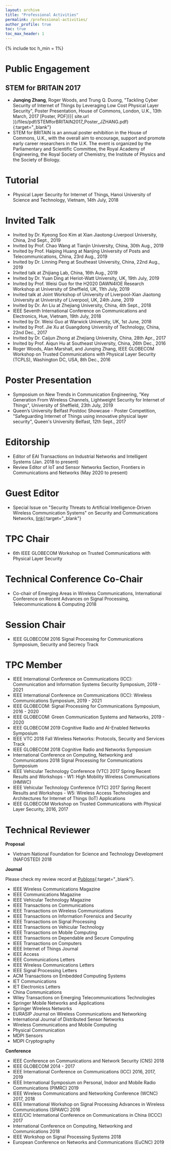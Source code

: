 ```yaml
---
layout: archive
title: "Professional Activities"
permalink: /professional-activities/
author_profile: true
toc: true
toc_max_header: 1
---
```

{% include toc h_min = 1%}

# Public Engagement
## STEM for BRITAIN 2017
* **Junqing Zhang**, Roger Woods, and Trung Q. Duong, "Tackling Cyber Security of Internet of Things by Leveraging Low Cost Physical Layer Security", Poster Presentation, House of Commons, London, U.K., 13th March, 2017 [Poster, PDF]({{ site.url }}/files/pdf/STEMforBRITAIN2017_Poster_JZHANG.pdf){:target="_blank"}
* STEM for BRITAIN is an annual poster exhibition in the House of Commons, U.K., with the overall aim to encourage, support and promote early career researchers in the U.K. The event is organized by the Parliamentary and Scientific Committee, the Royal Academy of Engineering, the Royal Society of Chemistry, the Institute of Physics and the Society of Biology.

# Tutorial
* Physical Layer Security for Internet of Things, Hanoi University of Science and Technology, Vietnam, 14th July, 2018

# Invited Talk
* Invited by Dr. Kyeong Soo Kim at Xian Jiaotong-Liverpool University, China, 2nd Sept., 2019
* Invited by Prof. Chao Wang at Tianjin University, China, 30th Aug., 2019
* Invited by Prof. Haiping Huang at Nanjing University of Posts and Telecommunications, China, 23rd Aug., 2019
* Invited by Dr. Linning Peng at Southeast University, China, 22nd Aug., 2019
* Invited talk at Zhijiang Lab, China, 16th Aug., 2019
* Invited by Dr. Yuan Ding at Heriot-Watt University, UK, 19th July, 2019
* Invited by Prof. Weisi Guo for the H2020 DAWN4IOE Research Workshop at University of Sheffield, UK, 11th July, 2019
* Invited talk at Joint Workshop of University of Liverpool-Xian Jiaotong University at University of Liverpool, UK, 24th June, 2019
* Invited by Dr. An Liu at Zhejiang University, China, 4th Sept., 2018
* IEEE Seventh International Conference on Communications and Electronics, Hue, Vietnam, 19th July, 2018
* Invited by Dr. Weisi Guo at Warwick University, UK, 1st June, 2018
* Invited by Prof. Jie Xu at Guangdong University of Technology, China, 22nd Dec., 2017
* Invited by Dr. Caijun Zhong at Zhejiang University, China, 28th Apr., 2017
* Invited by Prof. Aiqun Hu at Southeast University, China, 26th Dec., 2016
* Roger Woods, Alan Marshall, and Junqing Zhang, IEEE GLOBECOM Workshop on Trusted Communications with Physical Layer Security (TCPLS), Washington DC, USA, 8th Dec., 2016

# Poster Presentation
* Symposium on New Trends in Communication Engineering, "Key Generation From Wireless Channels, Lightweight Security for Internet of Things", University of Sheffield, 23th July, 2019
* Queen’s University Belfast Postdoc Showcase - Poster Competition, "Safeguarding Internet of Things using innovative physical layer security", Queen's University Belfast, 12th Sept., 2017

# Editorship
* Editor of EAI Transactions on Industrial Networks and Intelligent Systems (Jan. 2018 to present)
* Review Editor of  IoT and Sensor Networks Section, Frontiers in Communications and Networks (May 2020 to present)

# Guest Editor
* Special Issue on "Security Threats to Artificial Intelligence-Driven Wireless Communication Systems" on Security and Communications Networks, [link](https://www.hindawi.com/journals/scn/si/489130/cfp/){:target="_blank"}


# TPC Chair
* 6th IEEE GLOBECOM Workshop on Trusted Communications with Physical Layer Security

# Technical Conference Co-Chair
* Co-chair of Emerging Areas in Wireless Communications, International Conference on Recent Advances on Signal Processing, Telecommunications & Computing 2018

# Session Chair
* IEEE GLOBECOM 2016 Signal Processing for Communications Symposium, Security and Secrecy Track

# TPC Member
* IEEE International Conference on Communications (ICC): Communication and Information Systems Security Symposium, 2019 - 2021
* IEEE International Conference on Communications (ICC): Wireless Communications Symposium, 2019 - 2021
* IEEE GLOBECOM: Signal Processing for Communications Symposium, 2016 - 2020
* IEEE GLOBECOM: Green Communication Systems and Networks, 2019 - 2020
* IEEE GLOBECOM 2019 Cognitive Radio and AI-Enabled Networks Symposium
* IEEE VTC 2018 Fall Wireless Networks: Protocols, Security and Services Track
* IEEE GLOBECOM 2018 Cognitive Radio and Networks Symposium
* International Conference on Computing, Networking and Communications 2018 Signal Processing for Communications Symposium
* IEEE Vehicular Technology Conference (VTC) 2017 Spring Recent Results and Workshops - W1: High Mobility Wireless Communications (HMWC)
* IEEE Vehicular Technology Conference (VTC) 2017 Spring Recent Results and Workshops - W5: Wireless Access Technologies and Architectures for Internet of Things (IoT) Applications
* IEEE GLOBECOM Workshop on Trusted Communications with Physical Layer Security, 2016, 2017

# Technical Reviewer
**Proposal**
* Vietnam National Foundation for Science and Technology Development (NAFOSTED) 2018

**Journal**

Please check my review record at [Publons](https://publons.com/researcher/3021376/junqing-zhang/peer-review/){:target="_blank"}.

* IEEE Wireless Communications Magazine
* IEEE Communications Magazine
* IEEE Vehicular Technology Magazine
* IEEE Transactions on Communications
* IEEE Transactions on Wireless Communications
* IEEE Transactions on Information Forensics and Security
* IEEE Transactions on Signal Processing
* IEEE Transactions on Vehicular Technology
* IEEE Transactions on Mobile Computing
* IEEE Transactions on Dependable and Secure Computing
* IEEE Transactions on Computers
* IEEE Internet of Things Journal
* IEEE Access
* IEEE Communications Letters
* IEEE Wireless Communications Letters
* IEEE Signal Processing Letters
* ACM Transactions on Embedded Computing Systems
* IET Communications
* IET Electronics Letters
* China Communications
* Wiley Transactions on Emerging Telecommunications Technologies
* Springer Mobile Networks and Applications
* Springer Wireless Networks
* EURASIP Journal on Wireless Communications and Networking
* International Journal of Distributed Sensor Networks
* Wireless Communications and Mobile Computing
* Physical Communication
* MDPI Sensors
* MDPI Cryptography

**Conference**
* IEEE Conference on Communications and Network Security (CNS) 2018
* IEEE GLOBECOM 2014 - 2017
* IEEE International Conference on Communications (ICC) 2016, 2017, 2019
* IEEE International Symposium on Personal, Indoor and Mobile Radio Communications (PIMRC) 2019
* IEEE Wireless Communications and Networking Conference (WCNC) 2017, 2018
* IEEE International Workshop on Signal Processing Advances in Wireless Communications (SPAWC) 2016
* IEEE/CIC International Conference on Communications in China (ICCC) 2017
* International Conference on Computing, Networking and Communications 2018
* IEEE Workshop on Signal Processing Systems 2018
* European Conference on Networks and Communications (EuCNC) 2019
